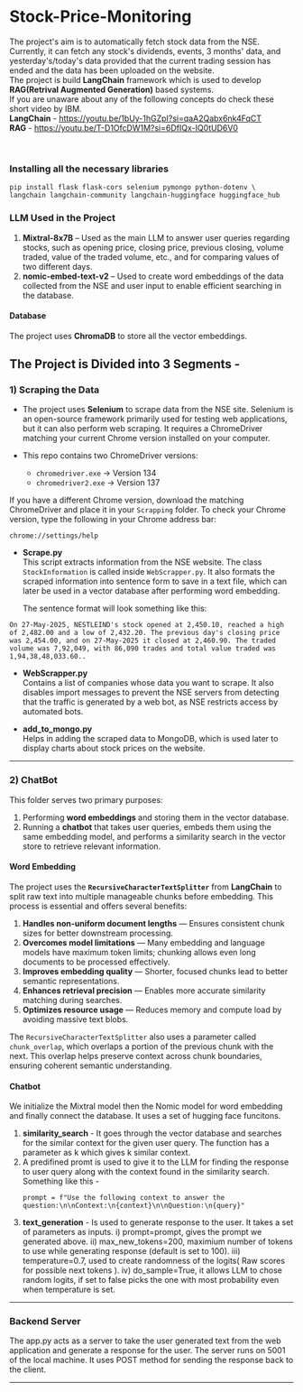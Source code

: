 # Stock-Price-Monitoring

The project's aim is to automatically fetch stock data from the NSE. Currently, it can fetch any stock's dividends, events, 3 months' data, and yesterday's/today's data provided that the current trading session has ended and the data has been uploaded on the website.
<br />
The project is build **LangChain** framework which is used to develop **RAG(Retrival Augmented Generation)** based systems.
<br />
If you are unaware about any of the following concepts do check these short video by IBM.
<br />
**LangChain** - https://youtu.be/1bUy-1hGZpI?si=qaA2Qabx6nk4FqCT
<br />
**RAG** - https://youtu.be/T-D1OfcDW1M?si=6DfIQx-IQ0tUD6V0

<br />

### Installing all the necessary libraries
```
pip install flask flask-cors selenium pymongo python-dotenv \
langchain langchain-community langchain-huggingface huggingface_hub

```

### LLM Used in the Project

1) **Mixtral-8x7B** – Used as the main LLM to answer user queries regarding stocks, such as opening price, closing price, previous closing, volume traded, value of the traded volume, etc., and for comparing values of two different days.  
2) **nomic-embed-text-v2** – Used to create word embeddings of the data collected from the NSE and user input to enable efficient searching in the database.

#### Database

The project uses **ChromaDB** to store all the vector embeddings.

## The Project is Divided into 3 Segments -

### 1) Scraping the Data

- The project uses **Selenium** to scrape data from the NSE site. Selenium is an open-source framework primarily used for testing web applications, but it can also perform web scraping. It requires a ChromeDriver matching your current Chrome version installed on your computer.  

- This repo contains two ChromeDriver versions:  
  - `chromedriver.exe` → Version 134  
  - `chromedriver2.exe` → Version 137  

If you have a different Chrome version, download the matching ChromeDriver and place it in your `Scrapping` folder. To check your Chrome version, type the following in your Chrome address bar:  

```
chrome://settings/help

```

- **Scrape.py**  
  This script extracts information from the NSE website. The class `StockInformation` is called inside `WebScrapper.py`. It also formats the scraped information into sentence form to save in a text file, which can later be used in a vector database after performing word embedding.  

  The sentence format will look something like this:  

```
On 27-May-2025, NESTLEIND's stock opened at 2,450.10, reached a high of 2,482.00 and a low of 2,432.20. The previous day's closing price was 2,454.00, and on 27-May-2025 it closed at 2,460.90. The traded volume was 7,92,049, with 86,090 trades and total value traded was 1,94,38,48,033.60..

```

- **WebScrapper.py**  
Contains a list of companies whose data you want to scrape. It also disables import messages to prevent the NSE servers from detecting that the traffic is generated by a web bot, as NSE restricts access by automated bots.

- **add_to_mongo.py**  
Helps in adding the scraped data to MongoDB, which is used later to display charts about stock prices on the website.

---

### 2) ChatBot

This folder serves two primary purposes:  
1. Performing **word embeddings** and storing them in the vector database.  
2. Running a **chatbot** that takes user queries, embeds them using the same embedding model, and performs a similarity search in the vector store to retrieve relevant information.

####  Word Embedding

The project uses the **`RecursiveCharacterTextSplitter`** from **LangChain** to split raw text into multiple manageable chunks before embedding. This process is essential and offers several benefits:

1. **Handles non-uniform document lengths** — Ensures consistent chunk sizes for better downstream processing.  
2. **Overcomes model limitations** — Many embedding and language models have maximum token limits; chunking allows even long documents to be processed effectively.  
3. **Improves embedding quality** — Shorter, focused chunks lead to better semantic representations.  
4. **Enhances retrieval precision** — Enables more accurate similarity matching during searches.  
5. **Optimizes resource usage** — Reduces memory and compute load by avoiding massive text blobs.

The `RecursiveCharacterTextSplitter` also uses a parameter called `chunk_overlap`, which overlaps a portion of the previous chunk with the next. This overlap helps preserve context across chunk boundaries, ensuring coherent semantic understanding.

####  Chatbot

We initialize the Mixtral model then the Nomic model for word embedding and finally connect the database. It uses a set of hugging face funcitons.
1) **similarity_search** - It goes through the vector database and searches for the similar context for the given user query. The function has a parameter as k which gives k similar context.
2) A predifined promt is used to give it to the LLM for finding the response to user query along with the context found in the similarity search.
   Something like this - 
   ```
   prompt = f"Use the following context to answer the question:\n\nContext:\n{context}\n\nQuestion:\n{query}"
   ```
3) **text_generation** - Is used to generate response to the user. It takes a set of parameters as inputs.
     i) prompt=prompt,           gives the prompt we generated above.
    ii) max_new_tokens=200,      maximium number of tokens to use while generating response (default is set to 100).
   iii) temperature=0.7,         used to create randomness of the logits( Raw scores for possible next tokens ).
    iv) do_sample=True,          it allows LLM to chose random logits, if set to false picks the one with most probability even when temperature is set.

---

### Backend Server

The app.py acts as a server to take the user generated text from the web application and generate a response for the user. The server runs on 5001 of the local machine. It uses POST method for sending the response back to the client.

---
